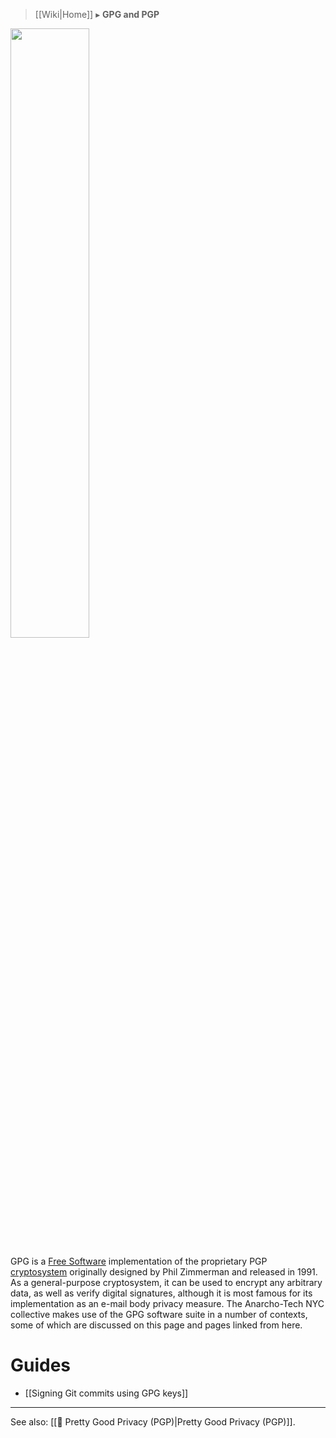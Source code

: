 > [[Wiki|Home]] ▸ **GPG and PGP**

[<img src="https://i.imgur.com/Gxdh68F.jpg" width="50%"/>](https://www.youtube.com/watch?v=qz718OZRA2A&t=553)

GPG is a [Free Software](https://www.gnu.org/philosophy/free-sw.html) implementation of the proprietary PGP [cryptosystem](https://simple.wikipedia.org/wiki/Cryptosystem) originally designed by Phil Zimmerman and released in 1991. As a general-purpose cryptosystem, it can be used to encrypt any arbitrary data, as well as verify digital signatures, although it is most famous for its implementation as an e-mail body privacy measure. The Anarcho-Tech NYC collective makes use of the GPG software suite in a number of contexts, some of which are discussed on this page and pages linked from here.

# Guides

* [[Signing Git commits using GPG keys]]

* * *

See also: [[:beginner: Pretty Good Privacy (PGP)|Pretty Good Privacy (PGP)]].